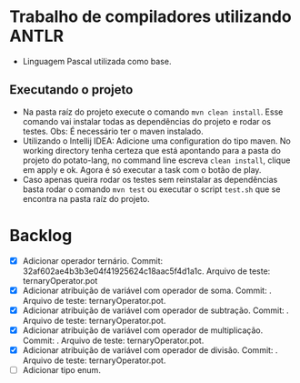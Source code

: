 # Trabalho de compiladores utilizando ANTLR

* Linguagem Pascal utilizada como base.

## Executando o projeto

* Na pasta raíz do projeto execute o comando `mvn clean install`. Esse comando vai instalar todas as dependências do projeto e rodar os testes. Obs: É necessário ter o maven instalado.
* Utilizando o Intellij IDEA: Adicione uma configuration do tipo maven. No working directory tenha certeza que está apontando para a pasta do projeto do potato-lang, no command line escreva `clean install`, clique em apply e ok. Agora é só executar a task com o botão de play.
* Caso apenas queira rodar os testes sem reinstalar as dependências basta rodar o comando `mvn test` ou executar o script `test.sh` que se encontra na pasta raíz do projeto.

# Backlog
* [x] Adicionar operador ternário. Commit: 32af602ae4b3b3e04f41925624c18aac5f4d1a1c. Arquivo de teste: ternaryOperator.pot
* [x] Adicionar atribuição de variável com operador de soma. Commit: . Arquivo de teste: ternaryOperator.pot.    
* [x] Adicionar atribuição de variável com operador de subtração. Commit: . Arquivo de teste: ternaryOperator.pot.
* [x] Adicionar atribuição de variável com operador de multiplicação. Commit: . Arquivo de teste: ternaryOperator.pot.
* [x] Adicionar atribuição de variável com operador de divisão. Commit: . Arquivo de teste: ternaryOperator.pot.
* [ ] Adicionar tipo enum.

